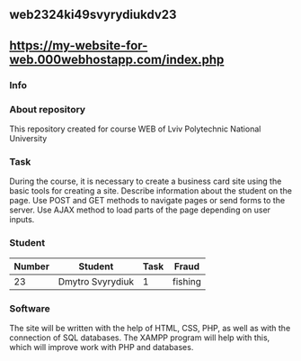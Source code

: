 ## web2324ki49svyrydiukdv23
## https://my-website-for-web.000webhostapp.com/index.php

### Info

### About repository
This repository created for course WEB of Lviv Polytechnic National University

### Task
During the course, it is necessary to create a business card site using the basic tools for creating a site. Describe information about the student on the page. Use POST and GET methods to navigate pages or send forms to the server. Use AJAX method to load parts of the page depending on user inputs.

### Student
| Number | Student | Task | Fraud|
| ------ | ------- | ---- | ------------ |
| 23| Dmytro Svyrydiuk | 1 | fishing |

### Software
The site will be written with the help of HTML, CSS, PHP, as well as with the connection of SQL databases. The XAMPP program will help with this, which will improve work with PHP and databases.
